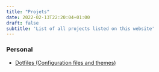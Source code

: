 ```yaml
---
title: "Projets"
date: 2022-02-13T22:20:04+01:00
draft: false
subtitle: 'List of all projects listed on this website'
---
```


### Personal

- [Dotfiles (Configuration files and themes)](../dotfiles)